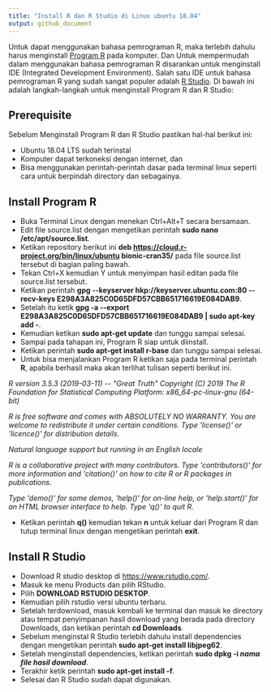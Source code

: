 ```yaml
---
title: "Install R dan R Studio di Linux ubuntu 18.04"
output: github_document
---
```


Untuk dapat menggunakan bahasa pemrograman R, maka terlebih dahulu harus menginstall [Program R](https://cran.r-project.org/) pada komputer. Dan Untuk mempermudah dalam menggunakan bahasa pemrograman R disarankan untuk menginstall IDE (Integrated Development Environment). Salah satu IDE untuk bahasa pemrograman R yang sudah sangat populer adalah [R Studio](https://www.rstudio.com/). Di bawah ini adalah langkah-langkah untuk menginstall Program R dan R Studio:

## Prerequisite

Sebelum Menginstall Program R dan R Studio pastikan hal-hal berikut ini:

- Ubuntu 18.04 LTS sudah terinstal
- Komputer dapat terkoneksi dengan internet, dan
- Bisa menggunakan perintah-perintah dasar pada terminal linux seperti cara untuk berpindah directory dan sebagainya.

## Install Program R

- Buka Terminal Linux dengan menekan Ctrl+Alt+T secara bersamaan.
- Edit file source.list dengan mengetikan perintah **sudo nano /etc/apt/source.list**.
- Ketikan repository berikut ini __deb https://cloud.r-project.org/bin/linux/ubuntu bionic-cran35/__ pada file source.list tersebut di bagian paling bawah.
- Tekan Ctrl+X kemudian Y untuk menyimpan hasil editan pada file source.list tersebut.
- Ketikan perintah **gpg --keyserver hkp://keyserver.ubuntu.com:80 --recv-keys E298A3A825C0D65DFD57CBB651716619E084DAB9**.
- Setelah itu ketik **gpg -a --export E298A3A825C0D65DFD57CBB651716619E084DAB9 | sudo apt-key add -**.
- Kemudian ketikan **sudo apt-get update** dan tunggu sampai selesai.
- Sampai pada tahapan ini, Program R siap untuk diinstall.
- Ketikan perintah **sudo apt-get install r-base** dan tunggu sampai selesai.
- Untuk bisa menjalankan Program R ketikan saja pada terminal perintah **R**, apabila berhasil maka akan terlihat tulisan seperti berikut ini.

*R version 3.5.3 (2019-03-11) -- "Great Truth"
Copyright (C) 2019 The R Foundation for Statistical Computing
Platform: x86_64-pc-linux-gnu (64-bit)*

*R is free software and comes with ABSOLUTELY NO WARRANTY.
You are welcome to redistribute it under certain conditions.
Type 'license()' or 'licence()' for distribution details*.

  *Natural language support but running in an English locale*

*R is a collaborative project with many contributors.
Type 'contributors()' for more information and
'citation()' on how to cite R or R packages in publications*.

*Type 'demo()' for some demos, 'help()' for on-line help, or
'help.start()' for an HTML browser interface to help.
Type 'q()' to quit R*.

- Ketikan perintah **q()** kemudian tekan **n** untuk keluar dari Program R dan tutup terminal linux dengan mengetikan perintah **exit**.

## Install R Studio

- Download R studio desktop di https://www.rstudio.com/.
- Masuk ke menu Products dan pilih RStudio.
- Pilih **DOWNLOAD RSTUDIO DESKTOP**.
- Kemudian pilih rstudio versi ubuntu terbaru.
- Setelah terdownload, masuk kembali ke terminal dan masuk ke directory atau tempat penyimpanan hasil download yang berada pada directory Downloads, dan ketikan perintah **cd Downloads**.
- Sebelum menginstal R Studio terlebih dahulu install dependencies dengan mengetikan perintah **sudo apt-get install libjpeg62**.
- Setelah menginstall dependencies, ketikan perintah **sudo dpkg -i *nama file hasil download***.
- Terakhir ketik perintah **sudo apt-get install -f**.
- Selesai dan R Studio sudah dapat digunakan.